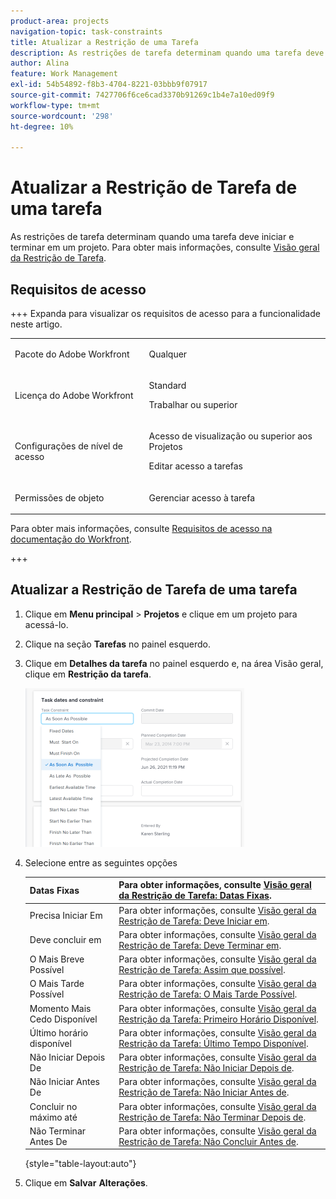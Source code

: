 ```yaml
---
product-area: projects
navigation-topic: task-constraints
title: Atualizar a Restrição de uma Tarefa
description: As restrições de tarefa determinam quando uma tarefa deve iniciar e terminar em um projeto. Para obter mais informações, consulte Visão geral da Restrição de tarefa.
author: Alina
feature: Work Management
exl-id: 54b54892-f8b3-4704-8221-03bbb9f07917
source-git-commit: 7427706f6ce6cad3370b91269c1b4e7a10ed09f9
workflow-type: tm+mt
source-wordcount: '298'
ht-degree: 10%

---
```


# Atualizar a Restrição de Tarefa de uma tarefa

As restrições de tarefa determinam quando uma tarefa deve iniciar e terminar em um projeto. Para obter mais informações, consulte [Visão geral da Restrição de Tarefa](../../../manage-work/tasks/task-constraints/task-constraint-overview.md).

## Requisitos de acesso

+++ Expanda para visualizar os requisitos de acesso para a funcionalidade neste artigo. 

<table style="table-layout:auto"> 
 <col> 
 <col> 
 <tbody> 
  <tr> 
   <td role="rowheader">Pacote do Adobe Workfront</td> 
   <td> <p>Qualquer</p> </td> 
  </tr> 
  <tr> 
   <td role="rowheader">Licença do Adobe Workfront</td> 
   <td><p>Standard</p> 
   <p>Trabalhar ou superior</p> </td> 
  </tr> 
  <tr> 
   <td role="rowheader">Configurações de nível de acesso</td> 
   <td> <p>Acesso de visualização ou superior aos Projetos</p> <p>Editar acesso a tarefas</p></td> 
  </tr> 
  <tr> 
   <td role="rowheader">Permissões de objeto</td> 
   <td> <p>Gerenciar acesso à tarefa</p></td> 
  </tr> 
 </tbody> 
</table>

Para obter mais informações, consulte [Requisitos de acesso na documentação do Workfront](/help/quicksilver/administration-and-setup/add-users/access-levels-and-object-permissions/access-level-requirements-in-documentation.md).

+++

<!--Old:

<table style="table-layout:auto"> 
 <col> 
 <col> 
 <tbody> 
  <tr> 
   <td role="rowheader">Adobe Workfront plan*</td> 
   <td> <p>Any </p> </td> 
  </tr> 
  <tr> 
   <td role="rowheader">Adobe Workfront license*</td> 
   <td> <p>Work or higher</p> </td> 
  </tr> 
  <tr> 
   <td role="rowheader">Access level configurations*</td> 
   <td> <p>View or higher access to Projects</p> <p>Edit access to Tasks</p> <p>Note: If you still don't have access, ask your Workfront administrator if they set additional restrictions in your access level. For information on how a Workfront administrator can modify your access level, see <a href="../../../administration-and-setup/add-users/configure-and-grant-access/create-modify-access-levels.md" class="MCXref xref">Create or modify custom access levels</a>.</p> </td> 
  </tr> 
  <tr> 
   <td role="rowheader">Object permissions</td> 
   <td> <p>Manage access to the task </p> <p>For information on requesting additional access, see <a href="../../../workfront-basics/grant-and-request-access-to-objects/request-access.md" class="MCXref xref">Request access to objects </a>.</p> </td> 
  </tr> 
 </tbody> 
</table>-->

## Atualizar a Restrição de Tarefa de uma tarefa

1. Clique em **Menu principal** > **Projetos** e clique em um projeto para acessá-lo.
1. Clique na seção **Tarefas** no painel esquerdo.
1. Clique em **Detalhes da tarefa** no painel esquerdo e, na área Visão geral, clique em **Restrição da tarefa**.

   ![](assets/task-constraint-all-options-in-overview-350x254.png)

1. Selecione entre as seguintes opções

   | Datas Fixas | Para obter informações, consulte [Visão geral da Restrição de Tarefa: Datas Fixas](../../../manage-work/tasks/task-constraints/fixed-dates.md). |
   |---|---|
   | Precisa Iniciar Em | Para obter informações, consulte [Visão geral da Restrição de Tarefa: Deve Iniciar em](../../../manage-work/tasks/task-constraints/must-start-on.md). |
   | Deve concluir em | Para obter informações, consulte [Visão geral da Restrição de Tarefa: Deve Terminar em](../../../manage-work/tasks/task-constraints/must-finish-on.md). |
   | O Mais Breve Possível | Para obter informações, consulte [Visão geral da Restrição de Tarefa: Assim que possível](../../../manage-work/tasks/task-constraints/as-soon-as-possible.md). |
   | O Mais Tarde Possível | Para obter informações, consulte [Visão geral da Restrição de Tarefa: O Mais Tarde Possível](../../../manage-work/tasks/task-constraints/as-late-as-possible.md). |
   | Momento Mais Cedo Disponível | Para obter informações, consulte [Visão geral da Restrição da Tarefa: Primeiro Horário Disponível](../../../manage-work/tasks/task-constraints/earliest-available-time.md). |
   | Último horário disponível | Para obter informações, consulte [Visão geral da Restrição da Tarefa: Último Tempo Disponível](../../../manage-work/tasks/task-constraints/latest-available-time.md). |
   | Não Iniciar Depois De | Para obter informações, consulte [Visão geral da Restrição de Tarefa: Não Iniciar Depois de](../../../manage-work/tasks/task-constraints/start-no-later-than.md). |
   | Não Iniciar Antes De | Para obter informações, consulte [Visão geral da Restrição de Tarefa: Não Iniciar Antes de](../../../manage-work/tasks/task-constraints/start-no-earlier-than.md). |
   | Concluir no máximo até | Para obter informações, consulte [Visão geral da Restrição de Tarefa: Não Terminar Depois de](../../../manage-work/tasks/task-constraints/finish-no-later-than.md). |
   | Não Terminar Antes De | Para obter informações, consulte [Visão geral da Restrição de Tarefa: Não Concluir Antes de](../../../manage-work/tasks/task-constraints/finish-no-earlier-than.md). |

   {style="table-layout:auto"}

1. Clique em **Salvar** **Alterações**.

 
